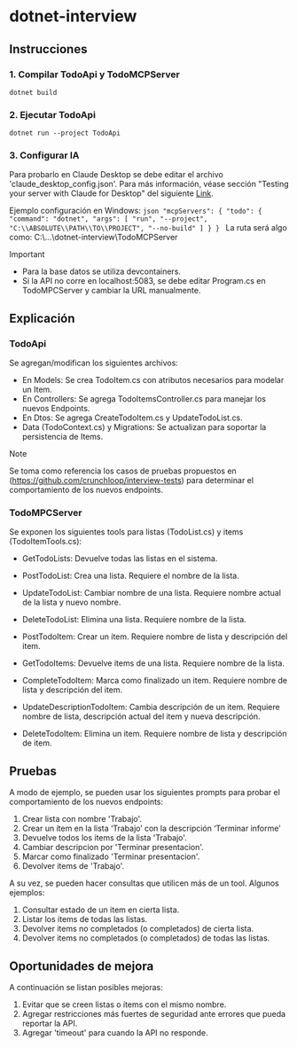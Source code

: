 # dotnet-interview 

## Instrucciones

### 1. Compilar TodoApi y TodoMCPServer

`dotnet build`

### 2. Ejecutar TodoApi

`dotnet run --project TodoApi`

### 3. Configurar IA
Para probarlo en Claude Desktop se debe editar el archivo 'claude_desktop_config.json'.
Para más información, véase sección "Testing your server with Claude for Desktop" del siguiente [Link](https://modelcontextprotocol.io/quickstart/server#c).

Ejemplo configuración en Windows:
    ```json
        "mcpServers": {
            "todo": {
                "command": "dotnet",
                "args": [
                    "run",
                    "--project",
                    "C:\\ABSOLUTE\\PATH\\TO\\PROJECT",
                    "--no-build"
                ]
            }
        }
    ```
La ruta será algo como: C:\\...\\dotnet-interview\\TodoMCPServer

> [!IMPORTANT]
>- Para la base datos se utiliza devcontainers.
>- Si la API no corre en localhost:5083, se debe editar Program.cs en TodoMPCServer y cambiar la URL manualmente.

## Explicación

### TodoApi
Se agregan/modifican los siguientes archivos:
- En Models: Se crea TodoItem.cs con atributos necesarios para modelar un Item.
- En Controllers: Se agrega TodoItemsController.cs para manejar los nuevos Endpoints.
- En Dtos: Se agrega CreateTodoItem.cs y UpdateTodoList.cs.
- Data (TodoContext.cs) y Migrations: Se actualizan para soportar la persistencia de Items.

> [!NOTE]
> Se toma como referencia los casos de pruebas propuestos en (https://github.com/crunchloop/interview-tests) para determinar el comportamiento de los nuevos endpoints.

### TodoMPCServer

Se exponen los siguientes tools para listas (TodoList.cs) y items (TodoItemTools.cs):
- GetTodoLists: Devuelve todas las listas en el sistema.
- PostTodoList: Crea una lista. Requiere el nombre de la lista.
- UpdateTodoList: Cambiar nombre de una lista. Requiere nombre actual de la lista y nuevo nombre.
- DeleteTodoList: Elimina una lista. Requiere nombre de la lista.

- PostTodoItem: Crear un ítem. Requiere nombre de lista y descripción del item.
- GetTodoItems: Devuelve items de una lista. Requiere nombre de la lista.
- CompleteTodoItem: Marca como finalizado un item. Requiere nombre de lista y descripción del item.
- UpdateDescriptionTodoItem: Cambia descripción de un item. Requiere nombre de lista, descripción actual del item y nueva descripción.
- DeleteTodoItem: Elimina un item. Requiere nombre de lista y descripción de item.

## Pruebas
A modo de ejemplo, se pueden usar los siguientes prompts para probar el comportamiento de los nuevos endpoints:

1. Crear lista con nombre 'Trabajo'. 
2. Crear un ítem en la lista ‘Trabajo’ con la descripción ‘Terminar informe’
3. Devuelve todos los items de la lista 'Trabajo'.
4. Cambiar descripcion por 'Terminar presentacion'.
5. Marcar como finalizado 'Terminar presentacion'.
6. Devolver items de 'Trabajo'.

A su vez, se pueden hacer consultas que utilicen más de un tool. Algunos ejemplos:
1. Consultar estado de un item en cierta lista.
2. Listar los items de todas las listas.
3. Devolver items no completados (o completados) de cierta lista. 
4. Devolver items no completados (o completados) de todas las listas.

## Oportunidades de mejora
A continuación se listan posibles mejoras:
1. Evitar que se creen listas o ítems con el mismo nombre. 
2. Agregar restricciones más fuertes de seguridad ante errores que pueda reportar la API. 
3. Agregar 'timeout' para cuando la API no responde.
